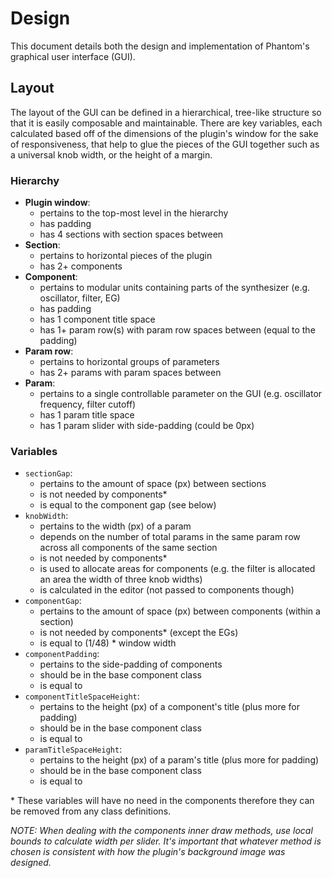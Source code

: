 # Design

This document details both the design and implementation of Phantom's graphical user interface (GUI).

## Layout

The layout of the GUI can be defined in a hierarchical, tree-like structure so that it is easily composable and maintainable. There are key variables, each calculated based off of the dimensions of the plugin's window for the sake of responsiveness, that help to glue the pieces of the GUI together such as a universal knob width, or the height of a margin.

### Hierarchy

- __Plugin window__:
    - pertains to the top-most level in the hierarchy
    - has padding
    - has 4 sections with section spaces between
- __Section__:
    - pertains to horizontal pieces of the plugin
    - has 2+ components
- __Component__:
    - pertains to modular units containing parts of the synthesizer (e.g. oscillator, filter, EG)
    - has padding
    - has 1 component title space
    - has 1+ param row(s) with param row spaces between (equal to the padding)
- __Param row__:
    - pertains to horizontal groups of parameters 
    - has 2+ params with param spaces between
- __Param__:
    - pertains to a single controllable parameter on the GUI (e.g. oscillator frequency, filter cutoff)
    - has 1 param title space
    - has 1 param slider with side-padding (could be 0px)

### Variables

- `sectionGap`:
    - pertains to the amount of space (px) between sections
    - is not needed by components*
    - is equal to the component gap (see below)
- `knobWidth`:
    - pertains to the width (px) of a param
    - depends on the number of total params in the same param row across all components of the same section
    - is not needed by components*
    - is used to allocate areas for components (e.g. the filter is allocated an area the width of three knob widths)
    - is calculated in the editor (not passed to components though)
- `componentGap`:
    - pertains to the amount of space (px) between components (within a section)
    - is not needed by components* (except the EGs)
    - is equal to (1/48) * window width
- `componentPadding`:
    - pertains to the side-padding of components
    - should be in the base component class
    - is equal to 
- `componentTitleSpaceHeight`:
    - pertains to the height (px) of a component's title (plus more for padding)
    - should be in the base component class
    - is equal to 
- `paramTitleSpaceHeight`:
    - pertains to the height (px) of a param's title (plus more for padding)
    - should be in the base component class
    - is equal to 

\* These variables will have no need in the components therefore they can be removed from any class definitions. 

_NOTE: When dealing with the components inner draw methods, use local bounds to calculate width per slider. It's important that whatever method is chosen is consistent with how the plugin's background image was designed._
